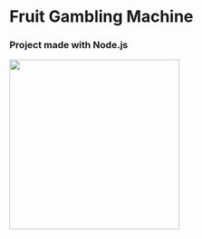 # Fruit Gambling Machine 
### Project made with Node.js
<img src="https://i.imgur.com/EVkeaUt.png" width="300" height="300">
